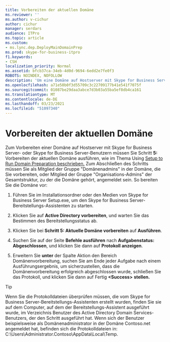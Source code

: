 ```yaml
---
title: Vorbereiten der aktuellen Domäne
ms.reviewer: ''
ms.author: v-cichur
author: cichur
manager: serdars
audience: ITPro
ms.topic: article
ms.custom:
- ms.lync.dep.DeployMainDomainPrep
ms.prod: skype-for-business-itpro
f1.keywords:
- CSH
localization_priority: Normal
ms.assetid: bfcb37ca-34eb-4d0d-9694-6edd2e7fe0f3
ROBOTS: NOINDEX, NOFOLLOW
description: 'Um eine Domäne auf Hostserver mit Skype for Business Server- oder Skype for Business Server-Benutzern vorzubereiten, müssen Sie Schritt 5: Vorbereiten der aktuellen Domäne ausführen, wie im Thema Using Setup to Run Domain Preparation beschrieben. Zum Abschließen des Schritts müssen Sie als Mitglied der Gruppe "Domänenadmins" in der Domäne, die Sie vorbereiten, oder Mitglied der Gruppe "Organisations-Admins" der Gesamtstruktur, zu der die Domäne gehört, angemeldet sein. So bereiten Sie die Domäne vor:'
ms.openlocfilehash: a71e50b0f3d55709c3c22709177b41e541f7075f
ms.sourcegitcommit: 01087be29daa3abce7d3b03a55ba5ef8db4ca161
ms.translationtype: MT
ms.contentlocale: de-DE
ms.lasthandoff: 03/23/2021
ms.locfileid: "51097340"
---
```

# <a name="prepare-current-domain"></a>Vorbereiten der aktuellen Domäne

Zum Vorbereiten einer Domäne auf Hostserver mit Skype for Business Server- oder Skype for Business Server-Benutzern müssen Sie Schritt **5:** Vorbereiten der aktuellen Domäne ausführen, wie im Thema Using [Setup to Run Domain Preparation beschrieben.](/previous-versions/office/lync-server-2013/lync-server-2013-running-domain-preparation) Zum Abschließen des Schritts müssen Sie als Mitglied der Gruppe "Domänenadmins" in der Domäne, die Sie vorbereiten, oder Mitglied der Gruppe "Organisations-Admins" der Gesamtstruktur, zu der die Domäne gehört, angemeldet sein. So bereiten Sie die Domäne vor:

1. Führen Sie im Installationsordner oder den Medien von Skype for Business Server Setup.exe, um den Skype for Business Server-Bereitstellungs-Assistenten zu starten.

2. Klicken Sie auf **Active Directory vorbereiten**, und warten Sie das Bestimmen des Bereitstellungsstatus ab.

3. Klicken Sie bei **Schritt 5: Aktuelle Domäne vorbereiten** auf **Ausführen**.

4. Suchen Sie auf der Seite **Befehle ausführen** nach **Aufgabenstatus: Abgeschlossen**, und klicken Sie dann auf **Protokoll anzeigen**.

5. Erweitern Sie **unter** der Spalte Aktion den Bereich Domänenvorbereitung, suchen Sie am Ende jeder Aufgabe nach einem Ausführungsergebnis, um sicherzustellen, dass die Domänenvorbereitung erfolgreich abgeschlossen wurde, schließen Sie das Protokoll, und klicken Sie dann auf Fertig **\<Success\>** **stellen.**

> [!TIP]
> Wenn Sie die Protokolldateien überprüfen müssen, die vom Skype for Business Server-Bereitstellungs-Assistenten erstellt wurden, finden Sie sie auf dem Computer, auf dem der Bereitstellungs-Assistent ausgeführt wurde, im Verzeichnis Benutzer des Active Directory Domain Services-Benutzers, der den Schritt ausgeführt hat. Wenn sich der Benutzer beispielsweise als Domänenadministrator in der Domäne Contoso.net angemeldet hat, befinden sich die Protokolldateien in: C:\Users\Administrator.Contoso\AppData\Local\Temp.